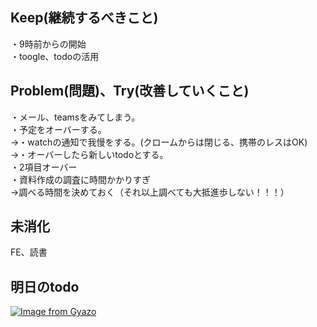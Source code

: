 ## Keep(継続するべきこと)
・9時前からの開始  
・toogle、todoの活用  

## Problem(問題)、Try(改善していくこと)  
・メール、teamsをみてしまう。  
・予定をオーバーする。  
→・watchの通知で我慢をする。(クロームからは閉じる、携帯のレスはOK)  
→・オーバーしたら新しいtodoとする。  
・2項目オーバー  
・資料作成の調査に時間かかりすぎ  
→調べる時間を決めておく（それ以上調べても大抵進歩しない！！！）  

## 未消化  
FE、読書  

## 明日のtodo  
[![Image from Gyazo](https://i.gyazo.com/8913c5c22cfd8bac48d0c2b9d458b6da.png)](https://gyazo.com/8913c5c22cfd8bac48d0c2b9d458b6da)
  